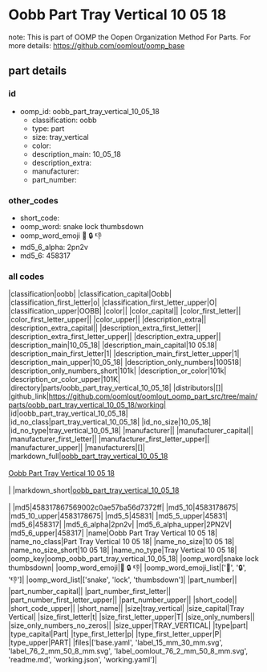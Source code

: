 # Oobb Part Tray Vertical 10 05 18  

note: This is part of OOMP the Oopen Organization Method For Parts. For more details: https://github.com/oomlout/oomp_base

##  part details





### id
* oomp_id: oobb_part_tray_vertical_10_05_18
  * classification: oobb
  * type: part
  * size: tray_vertical
  * color: 
  * description_main: 10_05_18
  * description_extra: 
  * manufacturer: 
  * part_number: 

### other_codes
* short_code: 
* oomp_word: snake lock thumbsdown
* oomp_word_emoji :snake: :lock: :thumbsdown:
* md5_6_alpha: 2pn2v
* md5_6: 458317

### all codes 
|classification|oobb|
|classification_capital|Oobb|
|classification_first_letter|o|
|classification_first_letter_upper|O|
|classification_upper|OOBB|
|color||
|color_capital||
|color_first_letter||
|color_first_letter_upper||
|color_upper||
|description_extra||
|description_extra_capital||
|description_extra_first_letter||
|description_extra_first_letter_upper||
|description_extra_upper||
|description_main|10_05_18|
|description_main_capital|10 05.18|
|description_main_first_letter|1|
|description_main_first_letter_upper|1|
|description_main_upper|10_05_18|
|description_only_numbers|100518|
|description_only_numbers_short|101k|
|description_or_color|101k|
|description_or_color_upper|101K|
|directory|parts/oobb_part_tray_vertical_10_05_18|
|distributors|[]|
|github_link|https://github.com/oomlout/oomlout_oomp_part_src/tree/main/parts/oobb_part_tray_vertical_10_05_18/working|
|id|oobb_part_tray_vertical_10_05_18|
|id_no_class|part_tray_vertical_10_05_18|
|id_no_size|10_05_18|
|id_no_type|tray_vertical_10_05_18|
|manufacturer||
|manufacturer_capital||
|manufacturer_first_letter||
|manufacturer_first_letter_upper||
|manufacturer_upper||
|manufacturers|[]|
|markdown_full|[oobb_part_tray_vertical_10_05_18](https://github.com/oomlout/oomlout_oomp_part_src/tree/main/parts/oobb_part_tray_vertical_10_05_18/working)<br>[](https://github.com/oomlout/oomlout_oomp_part_src/tree/main/parts/oobb_part_tray_vertical_10_05_18/working)<br>[Oobb Part Tray Vertical 10 05 18](https://github.com/oomlout/oomlout_oomp_part_src/tree/main/parts/oobb_part_tray_vertical_10_05_18/working)<br><br>|
|markdown_short|[oobb_part_tray_vertical_10_05_18](https://github.com/oomlout/oomlout_oomp_part_src/tree/main/parts/oobb_part_tray_vertical_10_05_18/working)<br><br>|
|md5|458317867569002c0ae57ba56d7372ff|
|md5_10|4583178675|
|md5_10_upper|4583178675|
|md5_5|45831|
|md5_5_upper|45831|
|md5_6|458317|
|md5_6_alpha|2pn2v|
|md5_6_alpha_upper|2PN2V|
|md5_6_upper|458317|
|name|Oobb Part Tray Vertical 10 05 18|
|name_no_class|Part Tray Vertical 10 05 18|
|name_no_size|10 05 18|
|name_no_size_short|10 05 18|
|name_no_type|Tray Vertical 10 05 18|
|oomp_key|oomp_oobb_part_tray_vertical_10_05_18|
|oomp_word|snake lock thumbsdown|
|oomp_word_emoji|:snake: :lock: :thumbsdown:|
|oomp_word_emoji_list|[':snake:', ':lock:', ':thumbsdown:']|
|oomp_word_list|['snake', 'lock', 'thumbsdown']|
|part_number||
|part_number_capital||
|part_number_first_letter||
|part_number_first_letter_upper||
|part_number_upper||
|short_code||
|short_code_upper||
|short_name||
|size|tray_vertical|
|size_capital|Tray Vertical|
|size_first_letter|t|
|size_first_letter_upper|T|
|size_only_numbers||
|size_only_numbers_no_zeros||
|size_upper|TRAY_VERTICAL|
|type|part|
|type_capital|Part|
|type_first_letter|p|
|type_first_letter_upper|P|
|type_upper|PART|
|files|['base.yaml', 'label_15_mm_30_mm.svg', 'label_76_2_mm_50_8_mm.svg', 'label_oomlout_76_2_mm_50_8_mm.svg', 'readme.md', 'working.json', 'working.yaml']|
